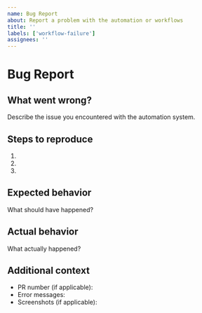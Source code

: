 ```yaml
---
name: Bug Report
about: Report a problem with the automation or workflows
title: ''
labels: ['workflow-failure']
assignees: ''
---
```


# Bug Report

## What went wrong?

Describe the issue you encountered with the automation system.

## Steps to reproduce

1.
2.
3.

## Expected behavior

What should have happened?

## Actual behavior

What actually happened?

## Additional context

- PR number (if applicable):
- Error messages:
- Screenshots (if applicable):
